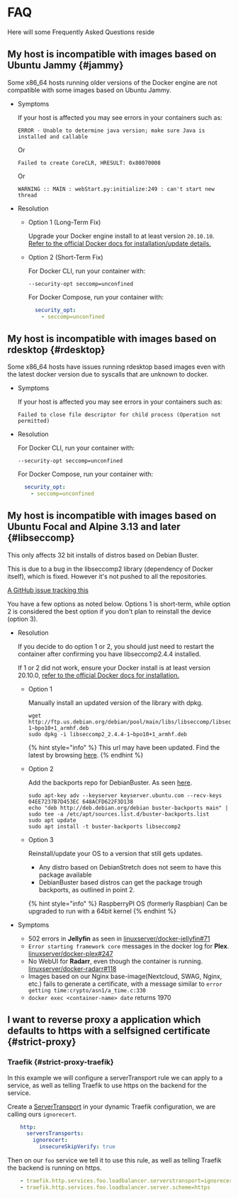 # FAQ

Here will some Frequently Asked Questions reside

## My host is incompatible with images based on Ubuntu Jammy {#jammy}

Some x86_64 hosts running older versions of the Docker engine are not compatible with some images based on Ubuntu Jammy.

- Symptoms

    If your host is affected you may see errors in your containers such as:

    ```text
    ERROR - Unable to determine java version; make sure Java is installed and callable
    ```

    Or

    ```text
    Failed to create CoreCLR, HRESULT: 0x80070008
    ```

    Or

    ```text
    WARNING :: MAIN : webStart.py:initialize:249 : can't start new thread
    ```

- Resolution

  - Option 1 (Long-Term Fix)

    Upgrade your Docker engine install to at least version `20.10.10`. [Refer to the official Docker docs for installation/update details.](https://docs.docker.com/engine/install)

  - Option 2 (Short-Term Fix)

    For Docker CLI, run your container with:

    `--security-opt seccomp=unconfined`

    For Docker Compose, run your container with:

    ```yaml
      security_opt:
        - seccomp=unconfined
    ```

## My host is incompatible with images based on rdesktop {#rdesktop}

Some x86_64 hosts have issues running rdesktop based images even with the latest docker version due to syscalls that are unknown to docker.

- Symptoms

    If your host is affected you may see errors in your containers such as:

    ```text
    Failed to close file descriptor for child process (Operation not permitted)
    ```

- Resolution

    For Docker CLI, run your container with:

    `--security-opt seccomp=unconfined`

    For Docker Compose, run your container with:

    ```yaml
      security_opt:
        - seccomp=unconfined
    ```

## My host is incompatible with images based on Ubuntu Focal and Alpine 3.13 and later {#libseccomp}

This only affects 32 bit installs of distros based on Debian Buster.

This is due to a bug in the libseccomp2 library (dependency of Docker itself), which is fixed. However it's not pushed to all the repositories.

[A GitHub issue tracking this](https://github.com/moby/moby/issues/40734)

You have a few options as noted below. Options 1 is short-term, while option 2 is considered the best option if you don't plan to reinstall the device (option 3).

- Resolution

    If you decide to do option 1 or 2, you should just need to restart the container after confirming you have libseccomp2.4.4 installed.

    If 1 or 2 did not work, ensure your Docker install is at least version 20.10.0, [refer to the official Docker docs for installation.](https://docs.docker.com/engine/install/debian/)

  - Option 1

    Manually install an updated version of the library with dpkg.

    ```shell
    wget http://ftp.us.debian.org/debian/pool/main/libs/libseccomp/libseccomp2_2.4.4-1~bpo10+1_armhf.deb
    sudo dpkg -i libseccomp2_2.4.4-1~bpo10+1_armhf.deb
    ```

    {% hint style="info" %}
    This url may have been updated. Find the latest by browsing [here](http://ftp.us.debian.org/debian/pool/main/libs/libseccomp/).
    {% endhint %}

  - Option 2

    Add the backports repo for DebianBuster. As seen [here](https://github.com/linuxserver/docker-jellyfin/issues/71#issuecomment-733621693).

    ```shell
    sudo apt-key adv --keyserver keyserver.ubuntu.com --recv-keys 04EE7237B7D453EC 648ACFD622F3D138
    echo "deb http://deb.debian.org/debian buster-backports main" | sudo tee -a /etc/apt/sources.list.d/buster-backports.list
    sudo apt update
    sudo apt install -t buster-backports libseccomp2
    ```

  - Option 3

    Reinstall/update your OS to a version that still gets updates.

    - Any distro based on DebianStretch does not seem to have this package available
    - DebianBuster based distros can get the package trough backports, as outlined in point 2.

    {% hint style="info" %}
    RaspberryPI OS (formerly Raspbian) Can be upgraded to run with a 64bit kernel
    {% endhint %}

- Symptoms

  - 502 errors in __Jellyfin__ as seen in [linuxserver/docker-jellyfin#71](https://github.com/linuxserver/docker-jellyfin/issues/71)
  - `Error starting framework core` messages in the docker log for __Plex__. [linuxserver/docker-plex#247](https://github.com/linuxserver/docker-plex/issues/247)
  - No WebUI for __Radarr__, even though the container is running. [linuxserver/docker-radarr#118](https://github.com/linuxserver/docker-radarr/issues/118)
  - Images based on our Nginx base-image(Nextcloud, SWAG, Nginx, etc.) fails to generate a certificate, with a message similar to `error getting time:crypto/asn1/a_time.c:330`
  - `docker exec <container-name> date` returns 1970

## I want to reverse proxy a application which defaults to https with a selfsigned certificate {#strict-proxy}

### Traefik {#strict-proxy-traefik}

In this example we will configure a serverTransport rule we can apply to a service, as well as telling Traefik to use https on the backend for the service.

Create a [ServerTransport](https://doc.traefik.io/traefik/routing/services/#serverstransport_1) in your dynamic Traefik configuration, we are calling ours `ignorecert`.

```yml
    http:
      serversTransports:
        ignorecert:
          insecureSkipVerify: true
```

Then on our `foo` service we tell it to use this rule, as well as telling Traefik the backend is running on https.

```yml
    - traefik.http.services.foo.loadbalancer.serverstransport=ignorecert
    - traefik.http.services.foo.loadbalancer.server.scheme=https
```
